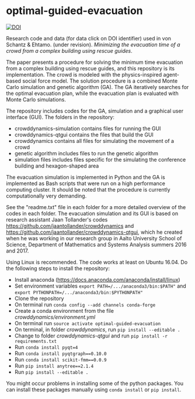 # optimal-guided-evacuation

[![DOI](https://zenodo.org/badge/DOI/10.5281/zenodo.3824028.svg)](https://doi.org/10.5281/zenodo.3824028)

Research code and data (for data click on DOI identifier) used in von Schantz & Ehtamo. (under revision). <em>Minimizing the evacuation time of a crowd from a complex building using rescue guides</em>. 

The paper presents a procedure for solving the minimum time evacuation from a complex building using rescue guides, and this repository is its implementation. The crowd is modeled with the physics-inspired agent-based social force model. The solution procedure is a combined Monte Carlo simulation and genetic algorithm (GA). The GA iteratively searches for the optimal evacuation plan, while the evacuation plan is evaluated with Monte Carlo simulations.

The repository includes codes for the GA, simulation and a graphical user interface (GUI). The folders in the repository:
* crowddynamics-simulation contains files for running the GUI
* crowddynamics-qtgui contains the files that build the GUI
* crowddynamics contains all files for simulating the movement of a crowd
* genetic algorithm includes files to run the genetic algorithm
* simulation files includes files specific for the simulating the conference building and hexagon-shaped area

The evacuation simulation is implemented in Python and the GA is implemented as Bash scripts that were run on a high performance computing cluster. It should be noted that the procedure is currently computationally very demanding.

See the "readme.txt" file in each folder for a more detailed overview of the codes in each folder. The evacuation simulation and its GUI is based on research assistant Jaan Tollander's codes https://github.com/jaantollander/crowddynamics and https://github.com/jaantollander/crowddynamics-qtgui, which he created when he was working in our research group in Aalto University School of Science, Department of Mathematics and Systems Analysis summers 2016 and 2017.

Using Linux is recommended. The code works at least on Ubuntu 16.04. Do the following steps to install the repository:
* Install anaconda (https://docs.anaconda.com/anaconda/install/linux)
* Set environment variables `export PATH=/.../anaconda3/bin:$PATH"` and `export PYTHONPATH=/.../anaconda3/bin:$PYTHONPATH"`
* Clone the repository
* On terminal run `conda config --add channels conda-forge`
* Create a conda environment from the file *crowddynamics/environment.yml*
* On terminal run `source activate optimal-guided-evacuation`
* On terminal, in folder *crowddynamics*, run `pip install --editable .` 
* Change to folder *crowddynamics-qtgui* and run `pip install -r requirements.txt`
* Run `conda install pyqt=4`
* Run `conda install pyqtgraph==0.10.0`
* Run `conda install scikit-fmm==0.0.9`
* Run `pip install anytree==2.1.4`
* Run `pip install --editable .`

You might occur problems in installing some of the python packages. You can install these packages manually using `conda install` or `pip install`.
